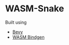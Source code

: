 # WASM-Snake

Built using

- [Bevy](https://bevyengine.org/)
- [WASM Bindgen](https://rustwasm.github.io/docs/wasm-bindgen/)

